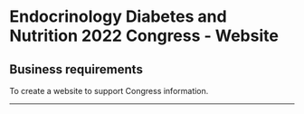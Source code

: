 # Endocrinology Diabetes and Nutrition 2022 Congress - Website
## Business requirements

To create a website to support Congress information.

----
